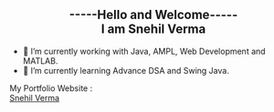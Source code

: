 <h2 align="center">-----Hello and Welcome-----<br>I am Snehil Verma</h2>



- 🔭 I’m currently working with Java, AMPL, Web Development and MATLAB.
- 🌱 I’m currently learning Advance DSA and Swing Java.
<!-- - 👯 I’m looking to collaborate on ...
- 🤔 I’m looking for help with ...
- 💬 Ask me about ...
- 📫 How to reach me: 
- 😄 Pronouns: ...
- ⚡ Fun fact: 
-->


My Portfolio Website : <br/>[Snehil Verma](https://vsnehil.github.io/My-Portfolio-Website/)
